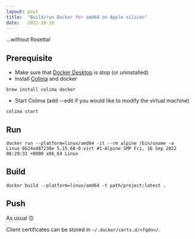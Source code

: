 ```yaml
---
layout: post
title:  "Build/run Docker for amd64 on Apple silicon"
date:   2022-10-16
---
```


…without Rosetta!

## Prerequisite
* Make sure that [Docker Desktop](https://www.docker.com/products/docker-desktop/) is stop (or uninstalled)
* Install [Colima](https://github.com/abiosoft/colima) and docker
```
brew install colima docker
```

* Start Colima (add --edit if you would like to modify the virtual machine)
```
colima start
```

## Run
```
docker run --platform=linux/amd64 -it --rm alpine /bin/uname -a
Linux 6b24a487230e 5.15.68-0-virt #1-Alpine SMP Fri, 16 Sep 2022 06:29:31 +0000 x86_64 Linux
```

## Build
```
docker build --platform=linux/amd64 -t path/project:latest .
```

## Push
As usual 🙃

Client certificates can be stored in `~/.docker/certs.d/<fqdn>/`.
